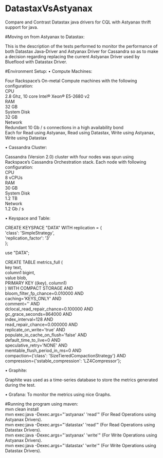 # DatastaxVsAstyanax
Compare and Contrast Datastax java drivers for CQL with Astyanax thrift support for java. 

#Moving on from Astyanax to Datastax:

This is the description of the tests performed to monitor the performance of both Datastax Java-Driver and Astyanax Driver for Cassandra so as to make a decision regarding replacing the current Astyanax Driver used by Blueflood with Datastax Driver.

#Environment Setup:
•	Compute Machines:<br />

Four Rackspace’s On-metal Compute machines with the following configuration:<br />
CPU<br />
2.8 Ghz, 10 core Intel® Xeon® E5-2680 v2<br />
RAM<br />
32 GB<br />
System Disk<br />
32 GB<br />
Network<br />
Redundant 10 Gb / s connections in a high availability bond<br />
Each for Read using Astyanax, Read using Datastax, Write using Astyanax, Write using Datastax

•	Cassandra Cluster:

Cassandra (Version 2.0) cluster with four nodes was spun using Rackspace’s Cassandra Orchestration stack.
Each node with following configuration:<br />
CPU<br />
8 vCPUs<br />
RAM<br />
30 GB<br />
System Disk<br />
1.2 TB<br />
Network<br />
1.2 Gb / s<br />

•	Keyspace and Table:</br>

CREATE KEYSPACE "DATA" WITH replication = {</br>
  'class': 'SimpleStrategy',</br>
  'replication_factor': '3'</br>
};

use "DATA";</br>

CREATE TABLE metrics_full (</br>
  key text,</br>
  column1 bigint,</br>
  value blob,</br>
  PRIMARY KEY ((key), column1)</br>
) WITH COMPACT STORAGE AND</br>
  bloom_filter_fp_chance=0.010000 AND</br>
  caching='KEYS_ONLY' AND</br>
  comment='' AND</br>
  dclocal_read_repair_chance=0.100000 AND</br>
  gc_grace_seconds=864000 AND</br>
  index_interval=128 AND</br>
  read_repair_chance=0.000000 AND</br>
  replicate_on_write='true' AND</br>
  populate_io_cache_on_flush='false' AND</br>
  default_time_to_live=0 AND</br>
  speculative_retry='NONE' AND</br>
  memtable_flush_period_in_ms=0 AND</br>
  compaction={'class': 'SizeTieredCompactionStrategy'} AND</br>
  compression={'sstable_compression': 'LZ4Compressor'};</br>

•	Graphite:</br>

Graphite was used as a time-series database to store the metrics generated during the test.</br>

•	Grafana: To monitor the metrics using nice Graphs.</br>

#Running the program using maven:</br>
mvn clean install<br />
mvn exec:java -Dexec.args="'astyanax' 'read'" (For Read Operations using Astyanax Drivers).<br />
mvn exec:java -Dexec.args="'datastax' 'read'" (For Read Operations using Datastax Drivers).<br />
mvn exec:java -Dexec.args="'astyanax' 'write'" (For Write Operations using Astyanax Drivers).<br />
mvn exec:java -Dexec.args="'datastax' 'write'" (For Write Operations using Datastax Drivers).<br />
